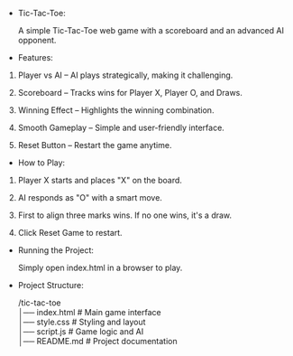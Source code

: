 * Tic-Tac-Toe:

  A simple Tic-Tac-Toe web game with a scoreboard and an advanced AI opponent.

* Features:
 

1. Player vs AI – AI plays strategically, making it challenging.

2. Scoreboard – Tracks wins for Player X, Player O, and Draws.

3. Winning Effect – Highlights the winning combination.

4. Smooth Gameplay – Simple and user-friendly interface.

5. Reset Button – Restart the game anytime.

* How to Play:
 
1. Player X starts and places "X" on the board.

2. AI responds as "O" with a smart move.

3. First to align three marks wins. If no one wins, it's a draw.

4. Click Reset Game to restart.

* Running the Project:

  Simply open index.html in a browser to play.

* Project Structure:
  
   /tic-tac-toe  
     │── index.html      # Main game interface  
     │── style.css       # Styling and layout  
     │── script.js       # Game logic and AI  
     │── README.md       # Project documentation
    
